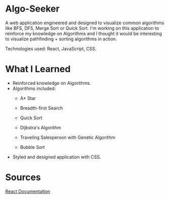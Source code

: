 # Algo-Seeker
<p>
A web application engineered and designed to visualize common algorithms like BFS, DFS, Merge Sort or Quick Sort. 
I'm working on this application to reinforce my knowledge on Algorithms and I thought it would be interesting to visualize pathfinding + sorting algorithms in action.   

Technologies used: React, JavaScript, CSS.
</p>

# What I Learned
<ul>
    <li>
    Reinforced knowledge on Algorithms.
    </li>
    <li>
    Algorithms included:
<p>  

- A* Star

- Breadth-first Search

- Quick Sort

- Dijkstra's Algorithm

- Traveling Salesperson with Genetic Algorithm

- Bubble Sort  
</p>
    </li>
    <li>
    Styled and designed application with CSS.
    </li>
</ul>

<!-- # Demo -->

# Sources
<a href="https://reactjs.org/docs/getting-started.html"> React Documentation </a>

